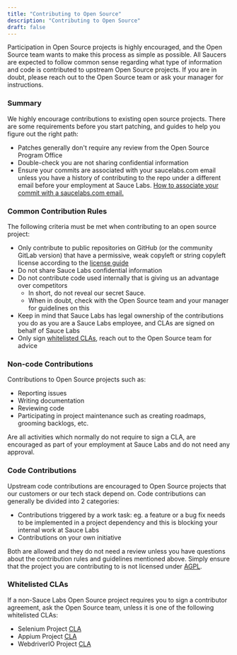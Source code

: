 ```yaml
---
title: "Contributing to Open Source"
description: "Contributing to Open Source"
draft: false
---
```


Participation in Open Source projects is highly encouraged, and the Open Source team wants to make this process as simple as possible. All Saucers are expected to follow common sense regarding what type of information and code is contributed to upstream Open Source projects. If you are in doubt, please reach out to the Open Source team or ask your manager for instructions.

### Summary

We highly encourage contributions to existing open source projects. There are some requirements before you start patching, and guides to help you figure out the right path:

- Patches generally don't require any review from the Open Source Program Office
- Double-check you are not sharing confidential information
- Ensure your commits are associated with your saucelabs.com email unless you have a history of contributing to the repo under a different email before your employment at Sauce Labs. [How to associate your commit with a saucelabs.com email.](https://help.github.com/articles/setting-your-email-in-git/)

### Common Contribution Rules

The following criteria must be met when contributing to an open source project:

- Only contribute to public repositories on GitHub (or the community GitLab version) that have a permissive, weak copyleft or string copyleft license according to the [license guide](/docs/license-guide)
- Do not share Sauce Labs confidential information
- Do not contribute code used internally that is giving us an advantage over competitors
    - In short, do not reveal our secret Sauce.
    - When in doubt, check with the Open Source team and your manager for guidelines on this
- Keep in mind that Sauce Labs has legal ownership of the contributions you do as you are a Sauce Labs employee, and CLAs are signed on behalf of Sauce Labs
- Only sign [whitelisted CLAs](./#whitelisted-clas), reach out to the Open Source team for advice

### Non-code Contributions

Contributions to Open Source projects such as:

- Reporting issues
- Writing documentation
- Reviewing code
- Participating in project maintenance such as creating roadmaps, grooming backlogs, etc.

Are all activities which normally do not require to sign a CLA, are encouraged as part of your employment at Sauce Labs and do not need any approval.

### Code Contributions

Upstream code contributions are encouraged to Open Source projects that our customers or our tech stack depend on. Code contributions can generally be divided into 2 categories:

- Contributions triggered by a work task: eg. a feature or a bug fix needs to be implemented in a project dependency and this is blocking your internal work at Sauce Labs
- Contributions on your own initiative

Both are allowed and they do not need a review unless you have questions about the contribution rules and guidelines mentioned above. Simply ensure that the project you are contributing to is not licensed under [AGPL](https://www.gnu.org/licenses/agpl-3.0.en.html).

### Whitelisted CLAs

If a non-Sauce Labs Open Source project requires you to sign a contributor agreement, ask the Open Source team, unless it is one of the following whitelisted CLAs:

- Selenium Project [CLA](https://gist.github.com/selenium-ci/90e5715f953d820cf3fc6f2c22f4184c#file-selenium_project_cla)
- Appium Project [CLA](https://cla.js.foundation/appium/appium)
- WebdriverIO Project [CLA](https://cla.js.foundation/webdriverio/webdriverio)
